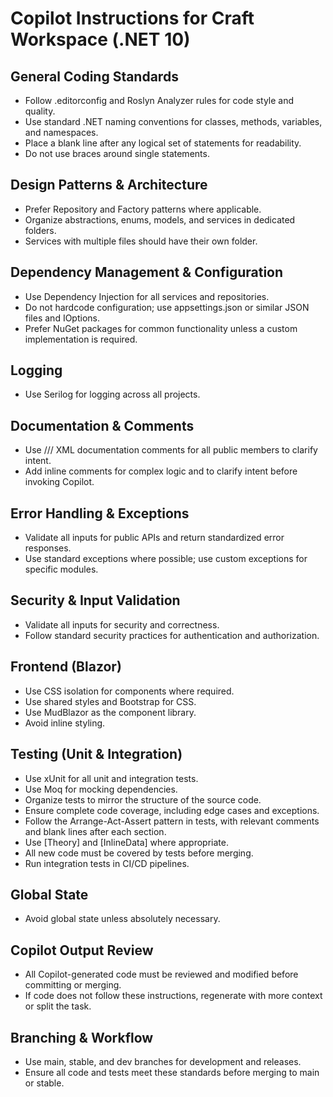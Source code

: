# Copilot Instructions for Craft Workspace (.NET 10)

## General Coding Standards
- Follow .editorconfig and Roslyn Analyzer rules for code style and quality.
- Use standard .NET naming conventions for classes, methods, variables, and namespaces.
- Place a blank line after any logical set of statements for readability.
- Do not use braces around single statements.

## Design Patterns & Architecture
- Prefer Repository and Factory patterns where applicable.
- Organize abstractions, enums, models, and services in dedicated folders.
- Services with multiple files should have their own folder.

## Dependency Management & Configuration
- Use Dependency Injection for all services and repositories.
- Do not hardcode configuration; use appsettings.json or similar JSON files and IOptions.
- Prefer NuGet packages for common functionality unless a custom implementation is required.

## Logging
- Use Serilog for logging across all projects.

## Documentation & Comments
- Use /// XML documentation comments for all public members to clarify intent.
- Add inline comments for complex logic and to clarify intent before invoking Copilot.

## Error Handling & Exceptions
- Validate all inputs for public APIs and return standardized error responses.
- Use standard exceptions where possible; use custom exceptions for specific modules.

## Security & Input Validation
- Validate all inputs for security and correctness.
- Follow standard security practices for authentication and authorization.

## Frontend (Blazor)
- Use CSS isolation for components where required.
- Use shared styles and Bootstrap for CSS.
- Use MudBlazor as the component library.
- Avoid inline styling.

## Testing (Unit & Integration)
- Use xUnit for all unit and integration tests.
- Use Moq for mocking dependencies.
- Organize tests to mirror the structure of the source code.
- Ensure complete code coverage, including edge cases and exceptions.
- Follow the Arrange-Act-Assert pattern in tests, with relevant comments and blank lines after each section.
- Use [Theory] and [InlineData] where appropriate.
- All new code must be covered by tests before merging.
- Run integration tests in CI/CD pipelines.

## Global State
- Avoid global state unless absolutely necessary.

## Copilot Output Review
- All Copilot-generated code must be reviewed and modified before committing or merging.
- If code does not follow these instructions, regenerate with more context or split the task.

## Branching & Workflow
- Use main, stable, and dev branches for development and releases.
- Ensure all code and tests meet these standards before merging to main or stable.